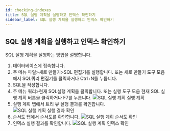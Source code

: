 ```yaml
---
id: checking-indexes
title: SQL 실행 계획을 실행하고 인덱스 확인하기
sidebar_label: SQL 실행 계획을 실행하고 인덱스 확인하기
---
```


## SQL 실행 계획을 실행하고 인덱스 확인하기

SQL 실행 계획을 실행하는 방법을 설명합니다.

1. 데이터베이스에 접속합니다.
2. 주 메뉴 파일>새로 만들기>SQL 편집기를 실행합니다. 또는 새로 만들기 도구 모음에서 SQL쿼리 편집기를 클릭하거나 Ctrl+N를 누릅니다.
3. SQL을 작성합니다.
4. 주 메뉴 쿼리>현재 SQL실행 계획을 클릭합니다. 또는 실행 도구 모음 현재 SQL 실행 계획 버튼을 클릭하거나 F7를 누릅니다.
![SQL 실행 계획 실행 계획](https://s3.ap-northeast-2.amazonaws.com/sqlgate-manual-content/FBDC3EF4A7BF8EDBF91CA5A4B836A56D.jpg)
5. 실행 계획 탭에서 트리 뷰 실행 결과를 확인합니다.
![SQL 실행 계획 실행 결과 확인](https://s3.ap-northeast-2.amazonaws.com/sqlgate-manual-content/08BE35919B9059FE097EDF8AB695A710.jpg)
6. 순서도 탭에서 순서도를 확인합니다.
![SQL 실행 계획 순서도 확인](https://s3.ap-northeast-2.amazonaws.com/sqlgate-manual-content/53B049AE434B8DE10E972D004CB794E6.jpg)
7. 인덱스 실행 결과를 확인합니다.
![SQL 실행 계획 인덱스 확인](https://s3.ap-northeast-2.amazonaws.com/sqlgate-manual-content/9AEB4E5D5DC3E080D248BBD9DA58B400.jpg)

